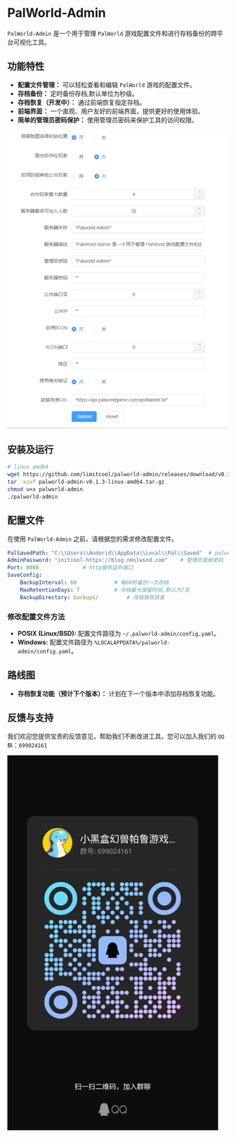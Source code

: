 # PalWorld-Admin

`PalWorld-Admin` 是一个用于管理 `PalWorld` 游戏配置文件和进行存档备份的跨平台可视化工具。

## 功能特性

- **配置文件管理：** 可以轻松查看和编辑 `PalWorld` 游戏的配置文件。
- **存档备份：** 定时备份存档,默认单位为秒级。
- **存档恢复（开发中）：** 通过前端恢复指定存档。
- **前端界面：** 一个直观、用户友好的前端界面，提供更好的使用体验。
- **简单的管理员密码保护：** 使用管理员密码来保护工具的访问权限。

![界面图片](https://github.com/limitcool/palworld-admin/blob/main/images/screenshot.png?raw=true)

## 安装及运行

```bash
# linux amd64
wget https://github.com/limitcool/palworld-admin/releases/download/v0.1.3/palworld-admin-v0.1.3-linux-amd64.tar.gz
tar -xzvf palworld-admin-v0.1.3-linux-amd64.tar.gz
chmod u+x palworld-admin
./palworld-admin
```

## 配置文件

在使用 `PalWorld-Admin` 之前，请根据您的需求修改配置文件。

```yaml
PalSavedPath: "C:\\Users\\Andorid\\AppData\\Local\\Pal\\Saved"  # palworld游戏目录
AdminPassword: "initcool-https://blog.nmslwsnd.com"    # 管理员面板密码
Port: 8080              # http服务监听端口
SaveConfig:
    BackupInterval: 60            # 每60秒备份一次存档
    MaxRetentionDays: 7           # 存档最大保留时间,默认为7天
    BackupDirectory: backups/         # 存档保存目录
```

### 修改配置文件方法

- **POSIX (Linux/BSD):** 配置文件路径为 `~/.palworld-admin/config.yaml`。
- **Windows:** 配置文件路径为 `%LOCALAPPDATA%/palworld-admin/config.yaml`。

## 路线图

- **存档恢复功能（预计下个版本）：** 计划在下一个版本中添加存档恢复功能。

## 反馈与支持

我们欢迎您提供宝贵的反馈意见，帮助我们不断改进工具。您可以加入我们的 `QQ 群`：`699024161`

![QQ群:699024161](https://github.com/limitcool/palworld-admin/blob/main/images/qqgroup.jpg?raw=true)
